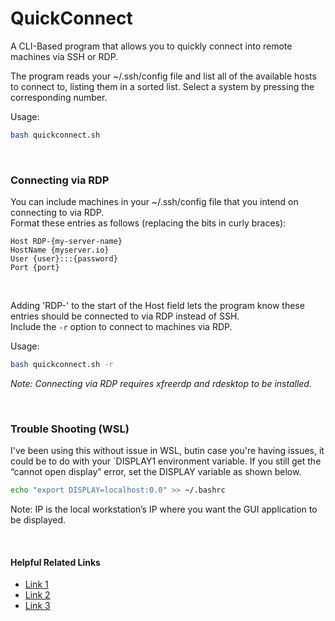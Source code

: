 # QuickConnect
A CLI-Based program that allows you to quickly connect into remote machines via SSH or RDP.

The program reads your ~/.ssh/config file and list all of the available hosts to connect to, listing them in a sorted list.
Select a system by pressing the corresponding number.

Usage:
```bash
bash quickconnect.sh
```

<br />

### Connecting via RDP
You can include machines in your ~/.ssh/config file that you intend on connecting to via RDP.  
Format these entries as follows (replacing the bits in curly braces):
```
Host RDP-{my-server-name}
HostName {myserver.io}
User {user}:::{password}
Port {port}
```

<br />

Adding 'RDP-' to the start of the Host field lets the program know these entries should be connected to via RDP instead of SSH.  
Include the `-r` option to connect to machines via RDP.

Usage:
```bash
bash quickconnect.sh -r
```

_Note: Connecting via RDP requires xfreerdp and rdesktop to be installed._

<br />

### Trouble Shooting (WSL)

I've been using this without issue in WSL, butin case you're having issues, it could be to do with your `DISPLAY1 environment variable.
If you still get the “cannot open display” error, set the DISPLAY variable as shown below.
```bash
echo "export DISPLAY=localhost:0.0" >> ~/.bashrc
```
Note: IP is the local workstation’s IP where you want the GUI application to be displayed.

<br />

#### Helpful Related Links
- [Link 1](https://aalonso.dev/blog/how-to-use-gui-apps-in-wsl2-forwarding-x-server-cdj)
- [Link 2](https://wiki.ubuntu.com/WSL#Running_Graphical_Applications)
- [Link 3](https://wiki.iihe.ac.be/Use_X11_forwarding_with_WSL)

